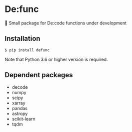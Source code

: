 # De:func
:construction: Small package for De:code functions under development

## Installation

```
$ pip install defunc
```

Note that Python 3.6 or higher version is required.

## Dependent packages

+ decode
+ numpy
+ scipy
+ xarray
+ pandas
+ astropy
+ scikit-learn
+ tqdm